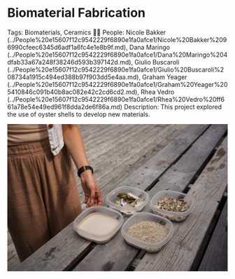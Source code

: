 # Biomaterial Fabrication

Tags: Biomaterials, Ceramics
👩‍🔬 People: Nicole Bakker (../People%20e15607f12c9542229f6890e1fa0afce1/Nicole%20Bakker%2096990cfeec6345d6adf1a6fc4e1e8b9f.md), Dana Maringo (../People%20e15607f12c9542229f6890e1fa0afce1/Dana%20Maringo%204dfab33a67a248f38246d593b397142d.md), Giulio Buscaroli (../People%20e15607f12c9542229f6890e1fa0afce1/Giulio%20Buscaroli%208734a1915c494ed388b97f903dd5e4aa.md), Graham Yeager (../People%20e15607f12c9542229f6890e1fa0afce1/Graham%20Yeager%205410846c091b40b8ac082e42c2cd6cd2.md), Rhea Vedro (../People%20e15607f12c9542229f6890e1fa0afce1/Rhea%20Vedro%20ff661a78e54e49ed961f8dda2de6f86a.md)
Description: This project explored the use of oyster shells to develop new materials.

![labs-27.jpg](Biomaterial%20Fabrication%2059f05c64970e480fb5ecfb8092e585b9/labs-27.jpg)